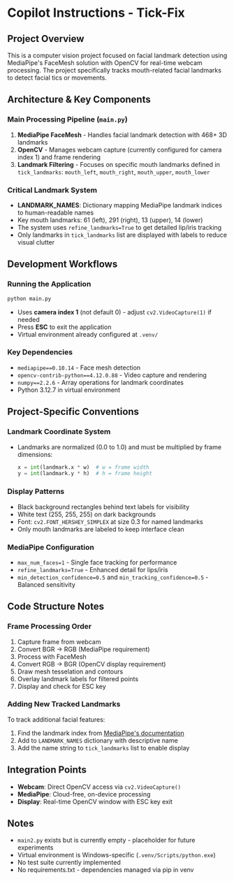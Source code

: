 # Copilot Instructions - Tick-Fix

## Project Overview
This is a computer vision project focused on facial landmark detection using MediaPipe's FaceMesh solution with OpenCV for real-time webcam processing. The project specifically tracks mouth-related facial landmarks to detect facial tics or movements.

## Architecture & Key Components

### Main Processing Pipeline (`main.py`)
1. **MediaPipe FaceMesh** - Handles facial landmark detection with 468+ 3D landmarks
2. **OpenCV** - Manages webcam capture (currently configured for camera index 1) and frame rendering
3. **Landmark Filtering** - Focuses on specific mouth landmarks defined in `tick_landmarks`: `mouth_left`, `mouth_right`, `mouth_upper`, `mouth_lower`

### Critical Landmark System
- **LANDMARK_NAMES**: Dictionary mapping MediaPipe landmark indices to human-readable names
- Key mouth landmarks: 61 (left), 291 (right), 13 (upper), 14 (lower)
- The system uses `refine_landmarks=True` to get detailed lip/iris tracking
- Only landmarks in `tick_landmarks` list are displayed with labels to reduce visual clutter

## Development Workflows

### Running the Application
```bash
python main.py
```
- Uses **camera index 1** (not default 0) - adjust `cv2.VideoCapture(1)` if needed
- Press **ESC** to exit the application
- Virtual environment already configured at `.venv/`

### Key Dependencies
- `mediapipe==0.10.14` - Face mesh detection
- `opencv-contrib-python==4.12.0.88` - Video capture and rendering
- `numpy==2.2.6` - Array operations for landmark coordinates
- Python 3.12.7 in virtual environment

## Project-Specific Conventions

### Landmark Coordinate System
- Landmarks are normalized (0.0 to 1.0) and must be multiplied by frame dimensions:
  ```python
  x = int(landmark.x * w)  # w = frame width
  y = int(landmark.y * h)  # h = frame height
  ```

### Display Patterns
- Black background rectangles behind text labels for visibility
- White text (255, 255, 255) on dark backgrounds
- Font: `cv2.FONT_HERSHEY_SIMPLEX` at size 0.3 for named landmarks
- Only mouth landmarks are labeled to keep interface clean

### MediaPipe Configuration
- `max_num_faces=1` - Single face tracking for performance
- `refine_landmarks=True` - Enhanced detail for lips/iris
- `min_detection_confidence=0.5` and `min_tracking_confidence=0.5` - Balanced sensitivity

## Code Structure Notes

### Frame Processing Order
1. Capture frame from webcam
2. Convert BGR → RGB (MediaPipe requirement)
3. Process with FaceMesh
4. Convert RGB → BGR (OpenCV display requirement)
5. Draw mesh tesselation and contours
6. Overlay landmark labels for filtered points
7. Display and check for ESC key

### Adding New Tracked Landmarks
To track additional facial features:
1. Find the landmark index from [MediaPipe's documentation](https://github.com/google/mediapipe/blob/master/mediapipe/modules/face_geometry/data/canonical_face_model_uv_visualization.png)
2. Add to `LANDMARK_NAMES` dictionary with descriptive name
3. Add the name string to `tick_landmarks` list to enable display

## Integration Points
- **Webcam**: Direct OpenCV access via `cv2.VideoCapture()`
- **MediaPipe**: Cloud-free, on-device processing
- **Display**: Real-time OpenCV window with ESC key exit

## Notes
- `main2.py` exists but is currently empty - placeholder for future experiments
- Virtual environment is Windows-specific (`.venv/Scripts/python.exe`)
- No test suite currently implemented
- No requirements.txt - dependencies managed via pip in venv
